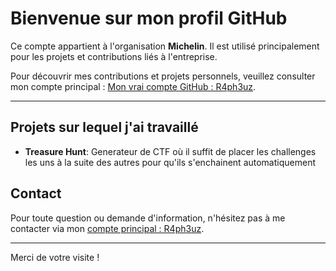 # Bienvenue sur mon profil GitHub

Ce compte appartient à l'organisation **Michelin**. Il est utilisé principalement pour les projets et contributions liés à l'entreprise.

Pour découvrir mes contributions et projets personnels, veuillez consulter mon compte principal : [Mon vrai compte GitHub :  R4ph3uz]("https://github.com/R4ph3uz/").

---


## Projets sur lequel j'ai travaillé

- **Treasure Hunt**: Generateur de CTF où il suffit de placer les challenges les uns à la suite des autres pour qu'ils s'enchainent automatiquement

## Contact

Pour toute question ou demande d'information, n'hésitez pas à me contacter via mon [compte principal : R4ph3uz]("https://github.com/R4ph3uz/").

---

Merci de votre visite !
